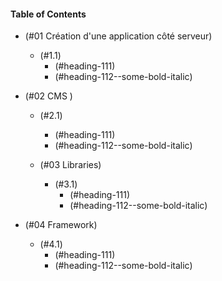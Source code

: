 [TOC levels=1-3]: # "#### Table of Contents"
#### Table of Contents
- (#01 Création d'une application côté serveur)
    - (#1.1)
        - (#heading-111)
        - (#heading-112--some-bold-italic)
        
        
- (#02 CMS )
    - (#2.1)
        - (#heading-111)
        - (#heading-112--some-bold-italic)
        
      
        
  - (#03 Libraries)
    - (#3.1)
        - (#heading-111)
        - (#heading-112--some-bold-italic)
        
        
 - (#04 Framework)
    - (#4.1)
        - (#heading-111)
        - (#heading-112--some-bold-italic)
        
        
        
        
  
